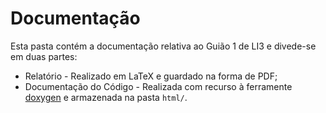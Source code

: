 # Documentação

Esta pasta contém a documentação relativa ao Guião 1 de LI3 e divede-se em duas partes:

- Relatório - Realizado em LaTeX e guardado na forma de PDF;
- Documentação do Código - Realizada com recurso à ferramente [doxygen](https://www.doxygen.nl/index.html) e armazenada na pasta `html/`.
